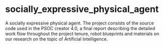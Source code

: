# socially_expressive_physical_agent
A socially expressive physical agent. The project consists of the source code used in the PSOC creator 4.0, a final report describing the detailed work flow throughout the project tenure, robot blueprints and materials on our research on the topic of Artificial Intelligence.
